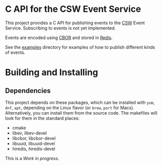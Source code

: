 # C API for the CSW Event Service

This project provides a C API for publishing events to the [CSW](https://github.com/tmtsoftware/csw) Event Service.
Subscribing to events is not yet implemented.

Events are encoded using [CBOR](https://cbor.io/) and stored in [Redis](https://redis.io/).

See the [examples](./examples) directory for examples of how to publish different kinds of events.

# Building and Installing

## Dependencies
This project depends on these packages, which can be installed with `yum`, `dnf`, `apt`, 
depending on the Linux flavor (or `brew`, `port` for Macs). Alternatively, you can
install them from the source code. The makefiles will look for them in the standard places:

* cmake
* libev, libev-devel
* libcbor, libcbor-devel
* libuuid, libuuid-devel
* hiredis, hiredis-devel

This is a *Work in progress*.
